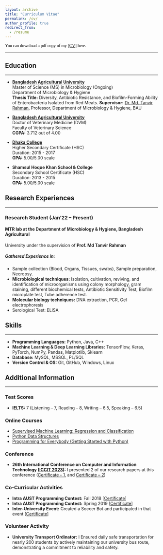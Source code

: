 ```yaml
---
layout: archive
title: "Curriculum Vitae"
permalink: /cv/
author_profile: true
redirect_from:
  - /resume
---
```


<span style="color:black; font-family:Georgia;">
  You can download a pdf copy of my <a href="../files/CV/CV_Faysal Mahmud.pdf">[CV]</a> here.
</span>

---

## Education

---

<!-- MS -->
- [**Bangladesh Agricultural University**](https://bau.edu.bd/) <br>
  Master of Science (MS) in Microbiology (Ongoing) <br>
  Department of Microbiology & Hygiene <br>
  **Thesis Title:** Diversity, Antibiotic Resistance, and Biofilm-Forming Ability of Enterobacteria Isolated 
  from Red Meats.
  **Supervisor:** [Dr. Md. Tanvir Rahman](https://vmh.bau.edu.bd/profile/VMH1005), Professor, Department of Microbiology & Hygiene, BAU

<!-- DVM -->
- [**Bangladesh Agricultural University**](https://bau.edu.bd/) <br>
  Doctor of Veterinary Medicine (DVM) <br>
  Faculty of Veterinary Science <br>
  **CGPA:** 3.712 out of 4.00<br>

<!-- HSC -->
- [**Dhaka College**](http://dhakacollege.edu.bd/) <br>
  Higher Secondary Certificate (HSC) <br>
  Duration: 2015 - 2017 <br>
  **GPA:** 5.00/5.00 scale <br>

  <!-- SSC -->
- **Shamsul Hoque Khan School & College** <br>
  Secondary School Certificate (HSC) <br>
  Duration: 2013 - 2015 <br>
  **GPA:** 5.00/5.00 scale <br>

## Research Experiences

---

### Research Student (Jan’22 – Present)
#### **MTR lab** at the **Department of Microbiology & Hygiene**, Bangladesh Agricultural 
University under the supervision of **Prof. Md Tanvir Rahman**
#####  Gathered Experience in:
- Sample collection (Blood, Organs, Tissues, swabs), Sample preparation, Necropsy.
-  **Microbiological techniques:** Isolation, cultivation, reviving, and identification of 
microorganisms using colony morphology, gram staining, different biochemical tests, 
Antibiotic Sensitivity Test, Biofilm microplate test, Tube adherence test.
- **Molecular biology techniques:** DNA extraction, PCR, Gel electrophoresis 
- Serological Test: ELISA

## Skills

---

- **Programming Languages:** Python, Java, C++
- **Machine Learning & Deep Learning Libraries:** TensorFlow, Keras, PyTorch, NumPy, Pandas, Matplotlib, Sklearn
- **Database:** MySQL, MSSQL, PL/SQL
- **Version Control & OS:** Git, GitHub, Windows, Linux

## Additional Information

---

### Test Scores

- **IELTS:** 7 (Listening – 7, Reading – 8, Writing – 6.5, Speaking – 6.5)

### Online Courses

- [Supervised Machine Learning: Regression and Classification](https://drive.google.com/file/d/1592gKiGx4RBaX-qVjGoCqRWMzt_gBZEq/view?usp=sharing)
- [Python Data Structures](https://drive.google.com/file/d/1KK7788_l5jodmWVohyH_nF9d33bWryMd/view?usp=sharing)
- [Programming for Everybody (Getting Started with Python)](https://drive.google.com/file/d/1EUhS_ZHgxutxNrUfLF-Y7Sa8Q68xavXY/view?usp=sharing)

### Conference

- **26th International Conference on Computer and Information Technology ([ICCIT 2023](https://iccit.org.bd/2023/)):** I presented 2 of our research papers at this conference ([Certificate - 1](https://drive.google.com/file/d/1xW9Fgn-PXslJlvNPdDQyWUnYKKWskfu-/view), and [Certificate – 2](https://drive.google.com/file/d/1PQpYRBYVQb_31tsyCktVvuGsxDwl-tBG/view))

### Co-Curricular Activities

- **Intra AUST Programming Contest:** Fall 2018 [[Certificate](https://drive.google.com/file/d/1IjfGQLQ2qvr8J9xvyD5PFz8qxoeynow9/view)]
- **Intra AUST Programming Contest:** Spring 2019 [[Certificate](https://drive.google.com/file/d/1cgZ9grZtdyfVkGXuJCyJO_91rH7bseVS/view)]
- **Inter-University Event:** Created a Soccer Bot and participated in that event [[Certificate]](https://drive.google.com/file/d/11-42c21UQQ8eurUBBX4N6l47OjlrkFna/view)

### Volunteer Activity

- **University Transport Ordinator:** I Ensured daily safe transportation for nearly 200 students by actively maintaining our university bus route, demonstrating a commitment to reliability and safety.
